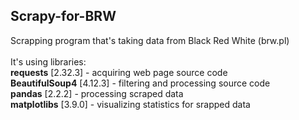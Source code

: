 ## Scrapy-for-BRW
Scrapping program that's taking data from Black Red White (brw.pl)<br/><br/>
It's using libraries:<br/>
 <b>requests</b> [2.32.3] - acquiring web page source code <br/>
 <b>BeautifulSoup4</b> [4.12.3] - filtering and processing source code <br/>
 <b>pandas</b> [2.2.2] - processing scraped data <br/>
 <b>matplotlibs</b> [3.9.0] - visualizing statistics for srapped data <br/>
